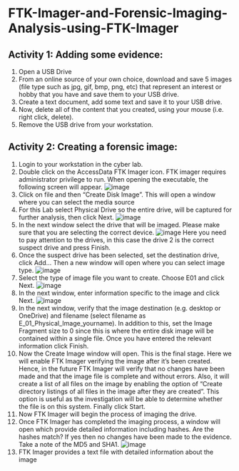# FTK-Imager-and-Forensic-Imaging-Analysis-using-FTK-Imager


## Activity 1: Adding some evidence: 
1. Open a USB Drive
2. From an online source of your own choice, download and save 5 images (file type such as jpg, gif, bmp, png, etc) that represent an interest or hobby that you have and save them to your USB drive.
3. Create a text document, add some text and save it to your USB drive.
4. Now, delete all of the content that you created, using your mouse (i.e. right click, delete).
5. Remove the USB drive from your workstation.

## Activity 2: Creating a forensic image:
1. Login to your workstation in the cyber lab.
2. Double click on the AccessData FTK Imager icon. FTK imager requires administrator privilege to run. When opening the executable, the following screen will appear.
![image](https://github.com/user-attachments/assets/486a0f07-cf30-427e-9f71-1a0c0e1ef51d)
3. Click on file and then “Create Disk Image”. This will open a window where you can select the media source
4. For this Lab select Physical Drive so the entire drive, will be captured for further analysis, then click Next.
  ![image](https://github.com/user-attachments/assets/1efdcc89-8aa4-424b-9cb0-f59c51c99392)
5. In the next window select the drive that will be imaged. Please make sure that you are selecting the correct device.
  ![image](https://github.com/user-attachments/assets/e6cfdfc1-81ac-4296-bec6-fc213bf92118)
Here you need to pay attention to the drives, in this case the drive 2 is the correct suspect drive and press Finish.
6. Once the suspect drive has been selected, set the destination drive, click Add… Then a new window will open where you can select image type.
![image](https://github.com/user-attachments/assets/35ac2eea-1467-47c4-986a-26fb53314427)
7. Select the type of image file you want to create. Choose E01 and click Next.
   ![image](https://github.com/user-attachments/assets/997136f5-d780-4f88-91ba-2a8da03b5301)
8. In the next window, enter information specific to the image and click Next.
   ![image](https://github.com/user-attachments/assets/4ff90991-0eaa-4367-8f2d-d3c00e85efe2)
9. In the next window, verify that the image destination (e.g. desktop or OneDrive) and filename (select filename as E_01_Physical_Image_yourname). In addition to this, set the Image Fragment size to 0 since this is where the entire disk image will be contained within a single file. Once you have entered the relevant information click Finish.
10. Now the Create Image window will open. This is the final stage. Here we will enable FTK Imager verifying the image after it’s been created. Hence, in the future FTK Imager will verify
that no changes have been made and that the image file is complete and without errors. Also, it will create a list of all files on the image by enabling the option of “Create directory
listings of all files in the image after they are created”. This option is useful as the investigation will be able to determine whether the file is on this system. Finally click Start.
11. Now FTK Imager will begin the process of imaging the drive.
12. Once FTK Imager has completed the imaging process, a window will open which provide detailed information including hashes. Are the hashes match? If yes then no changes have been made to the evidence. Take a note of the MD5 and SHA1.
![image](https://github.com/user-attachments/assets/688ec1d2-9c07-41c4-b13d-e5d5a06c9d29)
13. FTK Imager provides a text file with detailed information about the image



 

